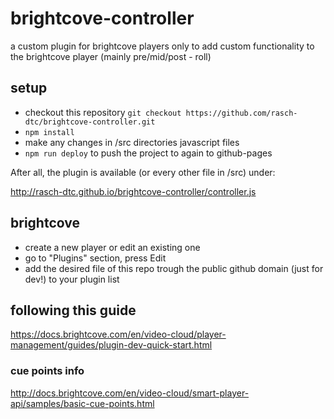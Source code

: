 # brightcove-controller
a custom plugin for brightcove players only to add custom functionality to the brightcove player (mainly pre/mid/post - roll)

## setup
* checkout this repository `git checkout https://github.com/rasch-dtc/brightcove-controller.git`
* `npm install`
* make any changes in /src directories javascript files
* `npm run deploy` to push the project to again to github-pages

After all, the plugin is available (or every other file in /src) under:

http://rasch-dtc.github.io/brightcove-controller/controller.js

## brightcove
* create a new player or edit an existing one
* go to "Plugins" section, press Edit
* add the desired file of this repo trough the public github domain (just for dev!) to your plugin list

## following this guide
https://docs.brightcove.com/en/video-cloud/player-management/guides/plugin-dev-quick-start.html

### cue points info
http://docs.brightcove.com/en/video-cloud/smart-player-api/samples/basic-cue-points.html